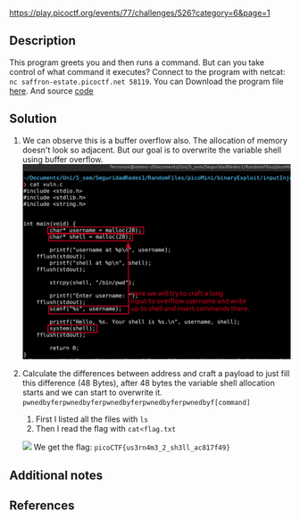 https://play.picoctf.org/events/77/challenges/526?category=6&page=1
## Description
This program greets you and then runs a command. But can you take control of what command it executes? Connect to the program with netcat: `nc saffron-estate.picoctf.net 58119`. You can Download the program file [here](https://challenge-files.picoctf.net/c_saffron_estate/c22363524d7386b905cd485b62934708b299f9ab4dc2598cabb5d2e00c185e1c/vuln). And source [code](https://challenge-files.picoctf.net/c_saffron_estate/c22363524d7386b905cd485b62934708b299f9ab4dc2598cabb5d2e00c185e1c/vuln.c)
## Solution
1. We can observe this is a buffer overflow also. The allocation of memory doesn't look so adjacent. But our goal is to overwrite the variable shell using buffer overflow.
	![](Pasted%20image%2020251005152603.png)
2. Calculate the differences between address and craft a payload to just fill this difference (48 Bytes), after 48 bytes the variable shell allocation starts and we can start to overwrite it.
	```pwnedbyferpwnedbyferpwnedbyferpwnedbyferpwnedbyf[command]```

	1. First I listed all the files with `ls`
	2. Then I read the flag with `cat<flag.txt`

	![](../../Pasted%20image%2020251005152258.png)
We get the flag: `picoCTF{us3rn4m3_2_sh3ll_ac817f49}`
## Additional notes
## References

